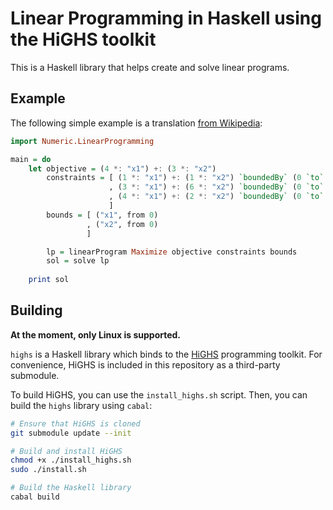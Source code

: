 # Linear Programming in Haskell using the HiGHS toolkit

This is a Haskell library that helps create and solve linear programs.

## Example

The following simple example is a translation [from Wikipedia](https://en.wikipedia.org/wiki/Linear_programming#Example):

```haskell
import Numeric.LinearProgramming

main = do
    let objective = (4 *: "x1") +: (3 *: "x2")
        constraints = [ (1 *: "x1") +: (1 *: "x2") `boundedBy` (0 `to` 10)
                      , (3 *: "x1") +: (6 *: "x2") `boundedBy` (0 `to` 48)
                      , (4 *: "x1") +: (2 *: "x2") `boundedBy` (0 `to` 32)
                      ] 
        bounds = [ ("x1", from 0)
                 , ("x2", from 0) 
                 ]

        lp = linearProgram Maximize objective constraints bounds
        sol = solve lp
    
    print sol
```

## Building

**At the moment, only Linux is supported.**

`highs` is a Haskell library which binds to the [HiGHS](https://github.com/ERGO-Code/HiGHS) programming toolkit. For convenience,
HiGHS is included in this repository as a third-party submodule.

To build HiGHS, you can use the `install_highs.sh` script. Then, you can build the `highs` library using `cabal`:

```bash
# Ensure that HiGHS is cloned
git submodule update --init

# Build and install HiGHS
chmod +x ./install_highs.sh
sudo ./install.sh

# Build the Haskell library
cabal build
```